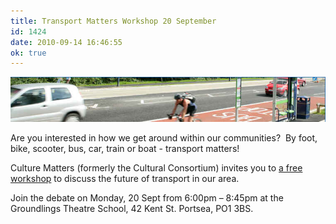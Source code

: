 ```yaml
---
title: Transport Matters Workshop 20 September
id: 1424
date: 2010-09-14 16:46:55
ok: true
---
```


![](/public/assets/tfsh-banner-01.jpg)

Are you interested in how we get around within our communities?  By foot, bike, scooter, bus, car, train or boat - transport matters!

Culture Matters (formerly the Cultural Consortium) invites you to [a free workshop](https://web.archive.org/web/20201031122727/https://sites.google.com/site/gettingaround2010/) to discuss the future of transport in our area.

Join the debate on Monday, 20 Sept from 6:00pm – 8:45pm at the Groundlings Theatre School, 42 Kent St. Portsea, PO1 3BS.
